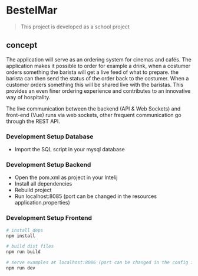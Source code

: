 # BestelMar
> This project is developed as a school project

## concept

The application will serve as an ordering system for cinemas and 
cafés. The application makes it possible to order for example a drink, 
when a costumer orders something the barista will get a live feed of what to
prepare. the barista can then send the status of the order back to the costumer.
When a customer orders something this will be shared live with the baristas. 
This provides an even finer ordering experience and contributes to an 
innovative way of hospitality.

The live communication between the backend (API & Web Sockets) and
front-end (Vue) runs via web sockets, other frequent communication
go through the REST API.

### Development Setup Database 
 - Import the SQL script in your mysql database 

###  Development Setup Backend
 - Open the pom.xml as project in your Intelij 
 - Install all dependencies 
 - Rebuild project 
 - Run localhost:8085 (port can be changed in the resources application.properties)

### Development Setup Frontend
``` bash
# install deps
npm install

# build dist files
npm run build

# serve examples at localhost:8086 (port can be changed in the config index)
npm run dev
```
